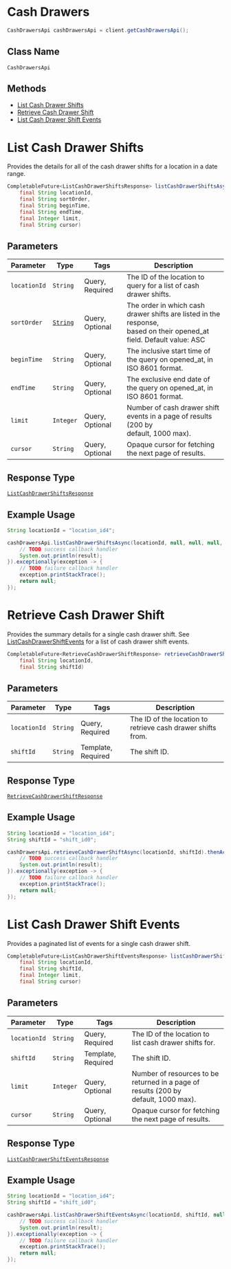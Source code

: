 # Cash Drawers

```java
CashDrawersApi cashDrawersApi = client.getCashDrawersApi();
```

## Class Name

`CashDrawersApi`

## Methods

* [List Cash Drawer Shifts](../../doc/api/cash-drawers.md#list-cash-drawer-shifts)
* [Retrieve Cash Drawer Shift](../../doc/api/cash-drawers.md#retrieve-cash-drawer-shift)
* [List Cash Drawer Shift Events](../../doc/api/cash-drawers.md#list-cash-drawer-shift-events)


# List Cash Drawer Shifts

Provides the details for all of the cash drawer shifts for a location
in a date range.

```java
CompletableFuture<ListCashDrawerShiftsResponse> listCashDrawerShiftsAsync(
    final String locationId,
    final String sortOrder,
    final String beginTime,
    final String endTime,
    final Integer limit,
    final String cursor)
```

## Parameters

| Parameter | Type | Tags | Description |
|  --- | --- | --- | --- |
| `locationId` | `String` | Query, Required | The ID of the location to query for a list of cash drawer shifts. |
| `sortOrder` | [`String`](../../doc/models/sort-order.md) | Query, Optional | The order in which cash drawer shifts are listed in the response,<br>based on their opened_at field. Default value: ASC |
| `beginTime` | `String` | Query, Optional | The inclusive start time of the query on opened_at, in ISO 8601 format. |
| `endTime` | `String` | Query, Optional | The exclusive end date of the query on opened_at, in ISO 8601 format. |
| `limit` | `Integer` | Query, Optional | Number of cash drawer shift events in a page of results (200 by<br>default, 1000 max). |
| `cursor` | `String` | Query, Optional | Opaque cursor for fetching the next page of results. |

## Response Type

[`ListCashDrawerShiftsResponse`](../../doc/models/list-cash-drawer-shifts-response.md)

## Example Usage

```java
String locationId = "location_id4";

cashDrawersApi.listCashDrawerShiftsAsync(locationId, null, null, null, null, null).thenAccept(result -> {
    // TODO success callback handler
    System.out.println(result);
}).exceptionally(exception -> {
    // TODO failure callback handler
    exception.printStackTrace();
    return null;
});
```


# Retrieve Cash Drawer Shift

Provides the summary details for a single cash drawer shift. See
[ListCashDrawerShiftEvents](../../doc/api/cash-drawers.md#list-cash-drawer-shift-events) for a list of cash drawer shift events.

```java
CompletableFuture<RetrieveCashDrawerShiftResponse> retrieveCashDrawerShiftAsync(
    final String locationId,
    final String shiftId)
```

## Parameters

| Parameter | Type | Tags | Description |
|  --- | --- | --- | --- |
| `locationId` | `String` | Query, Required | The ID of the location to retrieve cash drawer shifts from. |
| `shiftId` | `String` | Template, Required | The shift ID. |

## Response Type

[`RetrieveCashDrawerShiftResponse`](../../doc/models/retrieve-cash-drawer-shift-response.md)

## Example Usage

```java
String locationId = "location_id4";
String shiftId = "shift_id0";

cashDrawersApi.retrieveCashDrawerShiftAsync(locationId, shiftId).thenAccept(result -> {
    // TODO success callback handler
    System.out.println(result);
}).exceptionally(exception -> {
    // TODO failure callback handler
    exception.printStackTrace();
    return null;
});
```


# List Cash Drawer Shift Events

Provides a paginated list of events for a single cash drawer shift.

```java
CompletableFuture<ListCashDrawerShiftEventsResponse> listCashDrawerShiftEventsAsync(
    final String locationId,
    final String shiftId,
    final Integer limit,
    final String cursor)
```

## Parameters

| Parameter | Type | Tags | Description |
|  --- | --- | --- | --- |
| `locationId` | `String` | Query, Required | The ID of the location to list cash drawer shifts for. |
| `shiftId` | `String` | Template, Required | The shift ID. |
| `limit` | `Integer` | Query, Optional | Number of resources to be returned in a page of results (200 by<br>default, 1000 max). |
| `cursor` | `String` | Query, Optional | Opaque cursor for fetching the next page of results. |

## Response Type

[`ListCashDrawerShiftEventsResponse`](../../doc/models/list-cash-drawer-shift-events-response.md)

## Example Usage

```java
String locationId = "location_id4";
String shiftId = "shift_id0";

cashDrawersApi.listCashDrawerShiftEventsAsync(locationId, shiftId, null, null).thenAccept(result -> {
    // TODO success callback handler
    System.out.println(result);
}).exceptionally(exception -> {
    // TODO failure callback handler
    exception.printStackTrace();
    return null;
});
```

